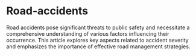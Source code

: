# Road-accidents

Road accidents pose significant threats to public safety and necessitate a comprehensive understanding of various factors influencing their occurrence. This article explores key aspects related to accident severity and emphasizes the importance of effective road management strategies.
